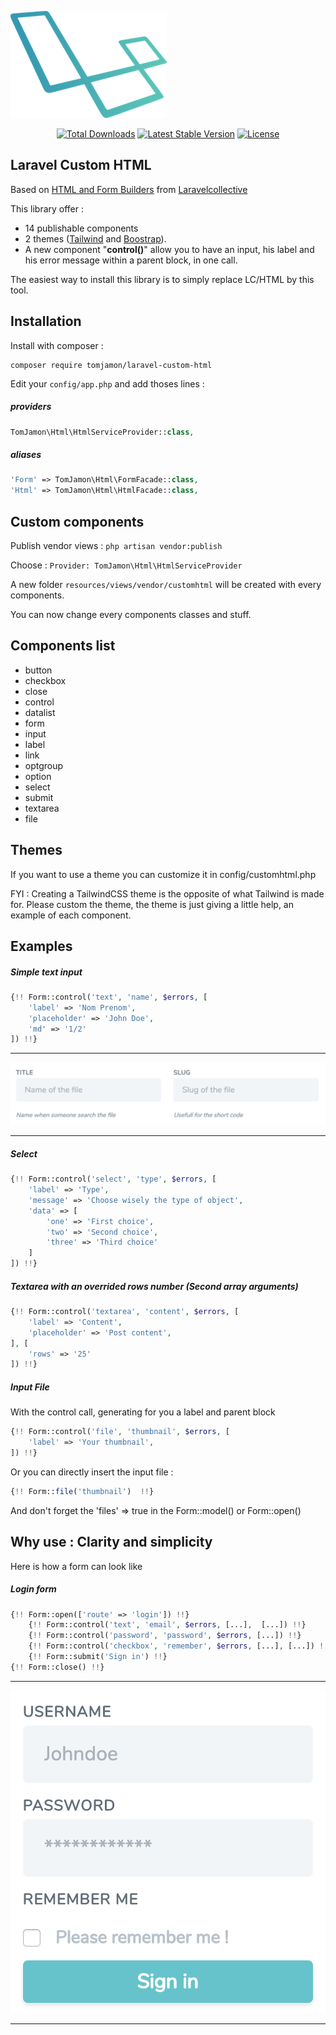 <p align="center">

![Laravel Custom Html](laravel-custom-html.png)

</p>

<p align="center">
<a href="https://packagist.org/packages/tomjamon/laravel-custom-html"><img src="https://poser.pugx.org/tomjamon/laravel-custom-html/downloads" alt="Total Downloads"></a>
<a href="https://packagist.org/packages/tomjamon/laravel-custom-html"><img src="https://poser.pugx.org/tomjamon/laravel-custom-html/v/stable.svg" alt="Latest Stable Version"></a>
<a href="https://packagist.org/packages/tomjamon/laravel-custom-html"><img src="https://poser.pugx.org/tomjamon/laravel-custom-html/license.svg" alt="License"></a>
</p>

## Laravel Custom HTML

Based on [HTML and Form Builders](https://github.com/LaravelCollective/html "Github Project LaravelCollective/html") 
from [Laravelcollective](https://laravelcollective.com/ "Laravel Collective's Homepage")

This library offer : 
- 14 publishable components 
- 2 themes ([Tailwind](http://tailwindcss.com/ "Tailwind's Homepage") and [Boostrap](https://getbootstrap.com/ "Boostrap's Homepage")).
- A new component "**control()**" allow you to have an input, his label and his error message within a parent block, in one call.
 
The easiest way to install this library is to simply replace LC/HTML by this tool.

## Installation

Install with composer :
```shell
composer require tomjamon/laravel-custom-html
```

Edit your ``config/app.php`` and add thoses lines :

##### providers
```php
TomJamon\Html\HtmlServiceProvider::class,
```

##### aliases
```php
'Form' => TomJamon\Html\FormFacade::class,
'Html' => TomJamon\Html\HtmlFacade::class,
```    
        
## Custom components

Publish vendor views : ``php artisan vendor:publish``

Choose : ``Provider: TomJamon\Html\HtmlServiceProvider``

A new folder ``resources/views/vendor/customhtml`` will be created with every components.

You can now change every components classes and stuff.

## Components list

- button
- checkbox
- close
- control
- datalist
- form
- input
- label
- link
- optgroup
- option
- select
- submit
- textarea
- file

## Themes

If you want to use a theme you can customize it in config/customhtml.php

FYI : Creating a TailwindCSS theme is the opposite of what Tailwind is made for.
Please custom the theme, the theme is just giving a little help, an example of each component.
 

## Examples

##### Simple text input 

```php
{!! Form::control('text', 'name', $errors, [
    'label' => 'Nom Prenom',
    'placeholder' => 'John Doe',
    'md' => '1/2'
]) !!}
```
___
![Input Medium](tl-inputmd.png)
___
##### Select

```php
{!! Form::control('select', 'type', $errors, [
    'label' => 'Type',
    'message' => 'Choose wisely the type of object',
    'data' => [
        'one' => 'First choice', 
        'two' => 'Second choice', 
        'three' => 'Third choice'
    ]
]) !!}
```

##### Textarea with an overrided rows number (Second array arguments)

```php
{!! Form::control('textarea', 'content', $errors, [
    'label' => 'Content',
    'placeholder' => 'Post content',
], [
    'rows' => '25'
]) !!}
```

##### Input File

With the control call, generating for you a label and parent block

```php
{!! Form::control('file', 'thumbnail', $errors, [
    'label' => 'Your thumbnail',
]) !!}
```

Or you can directly insert the input file :

```php
{!! Form::file('thumbnail')  !!}
```

And don't forget the 'files' => true in the Form::model() or Form::open()

## Why use : Clarity and simplicity

Here is how a form can look like

##### Login form

```php
{!! Form::open(['route' => 'login']) !!}
    {!! Form::control('text', 'email', $errors, [...],  [...]) !!}
    {!! Form::control('password', 'password', $errors, [...]) !!}
    {!! Form::control('checkbox', 'remember', $errors, [...], [...]) !!}
    {!! Form::submit('Sign in') !!}
{!! Form::close() !!}
```
___
![Login Form](tl-loginform.png)
___
